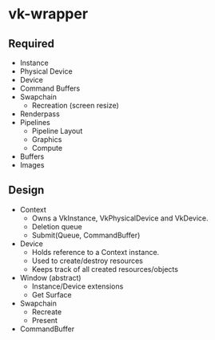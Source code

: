 # vk-wrapper

## Required

- Instance
- Physical Device
- Device
- Command Buffers
- Swapchain
    - Recreation (screen resize)
- Renderpass
- Pipelines
    - Pipeline Layout
    - Graphics
    - Compute
- Buffers
- Images

## Design

- Context
    - Owns a VkInstance, VkPhysicalDevice and VkDevice.
    - Deletion queue
    - Submit(Queue, CommandBuffer)
- Device
    - Holds reference to a Context instance.
    - Used to create/destroy resources
    - Keeps track of all created resources/objects
- Window (abstract)
    - Instance/Device extensions
    - Get Surface
- Swapchain
    - Recreate
    - Present
- CommandBuffer